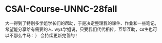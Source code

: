 # CSAI-Course-UNNC-28fall

大一得到了特别多学姐学长们的帮助，于是决定整理我的课件、作业和一些笔记，希望能分享给有需要的人.
wys学姐说，只要我们代代相传，互帮互助，cs生也可以不那么牛马：）
会持续更新完善的！
